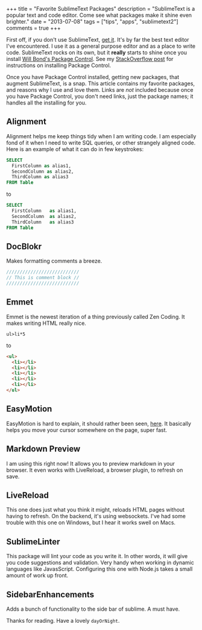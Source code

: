 +++
title       = "Favorite SublimeText Packages"
description = "SublimeText is a popular text and code editor. Come see what packages make it shine even brighter."
date        = "2013-07-08"
tags        = ["tips", "apps", "sublimetext2"]
comments    = true
+++

First off, if you don't use SublimeText, [get it](http://sublimetext.com). It's
by far the best text editor I've encountered. I use it as a general purpose
editor and as a place to write code. SublimeText rocks on its own, but it
**really** starts to shine once you install [Will Bond's Package Control](http://wbond.net/sublime_packages/package_control#Features).
See my [StackOverflow post](http://stackoverflow.com/questions/15819354/how-to-enable-code-hinting-for-css-in-sublime-text-2/15819607#15819607)
for instructions on installing Package Control.

Once you have Package Control installed, getting new packages, that augment
SublimeText, is a snap. This article contains my favorite packages, and reasons
why I use and love them. Links are *not* included because once you have Package
Control, you don't need links, just the package names; it handles all the
installing for you.

## Alignment

Alignment helps me keep things tidy when I am writing code. I am especially
fond of it when I need to write SQL queries, or other strangely aligned code.
Here is an example of what it can do in few keystrokes:

```sql
SELECT
  FirstColumn as alias1,
  SecondColumn as alias2,
  ThirdColumn as alias3
FROM Table
```

to

```sql
SELECT
  FirstColumn   as alias1,
  SecondColumn  as alias2,
  ThirdColumn   as alias3
FROM Table
```

## DocBlokr

Makes formatting comments a breeze.

```javascript
///////////////////////////
// This is comment block //
///////////////////////////
```

## Emmet

Emmet is the newest iteration of a thing previously called Zen Coding. It makes writing HTML really nice.

    ul>li*5

to

```html
<ul>
  <li></li>
  <li></li>
  <li></li>
  <li></li>
  <li></li>
</ul>
```

## EasyMotion

EasyMotion is hard to explain, it should rather been seen,
[here](https://github.com/tednaleid/sublime-EasyMotion). It basically helps you
move your cursor somewhere on the page, super fast.

## Markdown Preview

I am using this right now! It allows you to preview markdown in your browser.
It even works with LiveReload, a browser plugin, to refresh on save.

## LiveReload

This one does just what you think it might, reloads HTML pages without having
to refresh. On the backend, it's using websockets. I've had some trouble with
this one on Windows, but I hear it works swell on Macs.

## SublimeLinter

This package will lint your code as you write it. In other words, it will give
you code suggestions and validation. Very handy when working in dynamic
languages like JavasScript. Configuring this one with Node.js takes a small
amount of work up front.

## SidebarEnhancements

Adds a bunch of functionality to the side bar of sublime. A must have.

Thanks for reading. Have a lovely `dayOrNight`.

